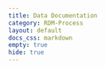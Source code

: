 ```yaml
---
title: Data Documentation
category: RDM-Process
layout: default
docs_css: markdown
empty: true
hide: true
---
```

